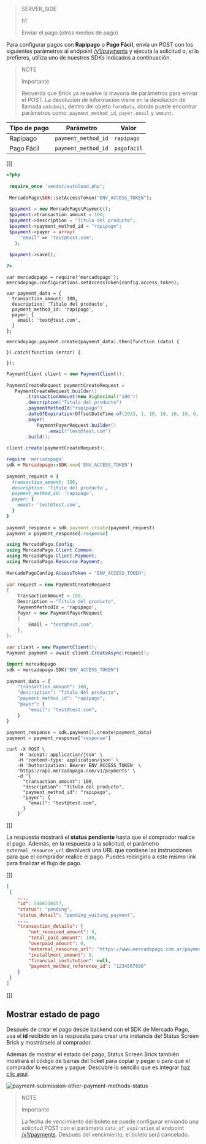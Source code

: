> SERVER_SIDE
>
> h1
>
> Enviar el pago (otros medios de pago)

Para configurar pagos con **Rapipago** o **Pago Fácil**, envía un POST con los siguientes parámetros al endpoint [/v1/payments](/developers/es/reference/payments/_payments/post) y ejecuta la solicitud o, si lo prefieres, utiliza uno de nuestros SDKs indicados a continuación.

> NOTE
>
> Importante
>
> Recuerda que Brick ya resuelve la mayoría de parámetros para enviar el POST. La devolución de información viene en la devolución de llamada `onSubmit`, dentro del objeto `formData`, donde puede encontrar parámetros como: `payment_method_id`, `payer.email` y `amount`.

| Tipo de pago  | Parámetro  | Valor  |
| --- | --- | --- |
| Rapipago  | `payment_method_id`  | `rapipago`  |
| Pago Fácil  | `payment_method_id`  | `pagofacil`  |

[[[
```php
<?php
 
 require_once 'vendor/autoload.php';
 
 MercadoPago\SDK::setAccessToken("ENV_ACCESS_TOKEN");
 
 $payment = new MercadoPago\Payment();
 $payment->transaction_amount = 100;
 $payment->description = "Titulo del producto";
 $payment->payment_method_id = "rapipago";
 $payment->payer = array(
     "email" => "test@test.com",
   );
 
 $payment->save();
 
?>
```
```node
var mercadopago = require('mercadopago');
mercadopago.configurations.setAccessToken(config.access_token);
 
var payment_data = {
  transaction_amount: 100,
  description: 'Titulo del producto',
  payment_method_id: 'rapipago',
  payer: {
    email: 'test@test.com',
  }
};
 
mercadopago.payment.create(payment_data).then(function (data) {
 
}).catch(function (error) {
 
});
```
```java
PaymentClient client = new PaymentClient();
 
PaymentCreateRequest paymentCreateRequest =
   PaymentCreateRequest.builder()
       .transactionAmount(new BigDecimal("100"))
       .description("Titulo del producto")
       .paymentMethodId("rapipago")
       .dateOfExpiration(OffsetDateTime.of(2023, 1, 10, 10, 10, 10, 0, ZoneOffset.UTC))
       .payer(
           PaymentPayerRequest.builder()
               .email("test@test.com")
       .build();
 
client.create(paymentCreateRequest);
```
```ruby
require 'mercadopago'
sdk = Mercadopago::SDK.new('ENV_ACCESS_TOKEN')
 
payment_request = {
  transaction_amount: 100,
  description: 'Titulo del producto',
  payment_method_id: 'rapipago',
  payer: {
    email: 'test@test.com',
  }
}
 
payment_response = sdk.payment.create(payment_request)
payment = payment_response[:response]
```
```csharp
using MercadoPago.Config;
using MercadoPago.Client.Common;
using MercadoPago.Client.Payment;
using MercadoPago.Resource.Payment;
 
MercadoPagoConfig.AccessToken = "ENV_ACCESS_TOKEN";
 
var request = new PaymentCreateRequest
{
    TransactionAmount = 105,
    Description = "Titulo del producto",
    PaymentMethodId = 'rapipago',
    Payer = new PaymentPayerRequest
    {
        Email = "test@test.com",
    },
};
 
var client = new PaymentClient();
Payment payment = await client.CreateAsync(request);
```
```python
import mercadopago
sdk = mercadopago.SDK("ENV_ACCESS_TOKEN")
 
payment_data = {
    "transaction_amount": 100,
    "description": "Titulo del producto",
    "payment_method_id": "rapipago",
    "payer": {
        "email": "test@test.com",
    }
}
 
payment_response = sdk.payment().create(payment_data)
payment = payment_response["response"]
```
```curl
curl -X POST \
    -H 'accept: application/json' \
    -H 'content-type: application/json' \
    -H 'Authorization: Bearer ENV_ACCESS_TOKEN' \
    'https://api.mercadopago.com/v1/payments' \
    -d '{
      "transaction_amount": 100,
      "description": "Titulo del producto",
      "payment_method_id": "rapipago",
      "payer": {
        "email": "test@test.com",
      }
    }'
```
]]]

La respuesta mostrará el **status pendiente** hasta que el comprador realice el pago. Además, en la respuesta a la solicitud, el parámetro `external_resource_url` devolverá una URL que contiene las instrucciones para que el comprador realice el pago. Puedes redirigirlo a este mismo link para finalizar el flujo de pago.

[[[
```json
[
 {
    ...,
    "id": 5466310457,
    "status": "pending",
    "status_detail": "pending_waiting_payment",
    ...,
    "transaction_details": {
        "net_received_amount": 0,
        "total_paid_amount": 100,
        "overpaid_amount": 0,
        "external_resource_url": "https://www.mercadopago.com.ar/payments/123456/ticket?caller_id=123456&payment_method_id=rapipago&payment_id=123456&payment_method_reference_id=123456",
        "installment_amount": 0,
        "financial_institution": null,
        "payment_method_reference_id": "1234567890"
    }
 }
]
```
]]]

## Mostrar estado de pago

Después de crear el pago desde backend con el SDK de Mercado Pago, usa el **id** recibido en la respuesta para crear una instancia del Status Screen Brick y mostrárselo al comprador.

Además de mostrar el estado del pago, Status Screen Brick también mostrará el código de barras del ticket para copiar y pegar o para que el comprador lo escanee y pague. Descubre lo sencillo que es integrar [haz clic aquí](/developers/es/docs/checkout-bricks/status-screen-brick/configure-integration).

![payment-submission-other-payment-methods-status](checkout-bricks/payment-submission-other-payment-methods-status-es.jpg)

> NOTE
>
> Importante
>
> La fecha de vencimiento del boleto se puede configurar enviando una solicitud POST con el parámetro `data_of_expiration` al endpoint [/v1/payments](/developers/es/reference/payments/_payments/post). Después del vencimiento, el boleto será cancelado.